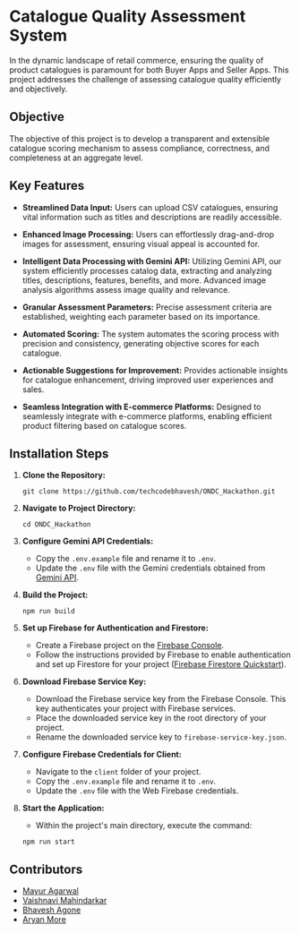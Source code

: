 # Catalogue Quality Assessment System

In the dynamic landscape of retail commerce, ensuring the quality of product catalogues is paramount for both Buyer Apps and Seller Apps. This project addresses the challenge of assessing catalogue quality efficiently and objectively.

## Objective
The objective of this project is to develop a transparent and extensible catalogue scoring mechanism to assess compliance, correctness, and completeness at an aggregate level.

## Key Features

- **Streamlined Data Input:** Users can upload CSV catalogues, ensuring vital information such as titles and descriptions are readily accessible.
  
- **Enhanced Image Processing:** Users can effortlessly drag-and-drop images for assessment, ensuring visual appeal is accounted for.
  
- **Intelligent Data Processing with Gemini API:** Utilizing Gemini API, our system efficiently processes catalog data, extracting and analyzing titles, descriptions, features, benefits, and more. Advanced image analysis algorithms assess image quality and relevance.
  
- **Granular Assessment Parameters:** Precise assessment criteria are established, weighting each parameter based on its importance.
  
- **Automated Scoring:** The system automates the scoring process with precision and consistency, generating objective scores for each catalogue.
  
- **Actionable Suggestions for Improvement:** Provides actionable insights for catalogue enhancement, driving improved user experiences and sales.
  
- **Seamless Integration with E-commerce Platforms:** Designed to seamlessly integrate with e-commerce platforms, enabling efficient product filtering based on catalogue scores.

## Installation Steps

1. **Clone the Repository:**
   ```
   git clone https://github.com/techcodebhavesh/ONDC_Hackathon.git
   ```

2. **Navigate to Project Directory:**
   ```
   cd ONDC_Hackathon
   ```

3. **Configure Gemini API Credentials:**
   - Copy the `.env.example` file and rename it to `.env`.
   - Update the `.env` file with the Gemini credentials obtained from [Gemini API](https://makersuite.google.com/app/apikey).

4. **Build the Project:**
   ```
   npm run build
   ```

5. **Set up Firebase for Authentication and Firestore:**
   - Create a Firebase project on the [Firebase Console](https://console.firebase.google.com/).
   - Follow the instructions provided by Firebase to enable authentication and set up Firestore for your project ([Firebase Firestore Quickstart](https://firebase.google.com/docs/firestore/quickstart)).

6. **Download Firebase Service Key:**
   - Download the Firebase service key from the Firebase Console. This key authenticates your project with Firebase services.
   - Place the downloaded service key in the root directory of your project.
   - Rename the downloaded service key to `firebase-service-key.json`.

7. **Configure Firebase Credentials for Client:**
   - Navigate to the `client` folder of your project.
   - Copy the `.env.example` file and rename it to `.env`.
   - Update the `.env` file with the Web Firebase credentials.

8. **Start the Application:**
   - Within the project's main directory, execute the command:
   ```
   npm run start
   ```

## Contributors
- [Mayur Agarwal](https://github.com/mayuragarwal2004)
- [Vaishnavi Mahindarkar](https://github.com/Vaishnavi4008)
- [Bhavesh Agone](https://github.com/techcodebhavesh)
- [Aryan More](https://github.com/AryanMore)
